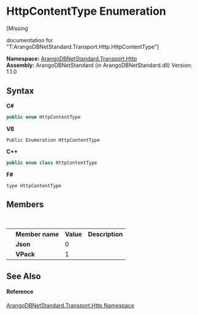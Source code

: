 # HttpContentType Enumeration
 

\[Missing <summary> documentation for "T:ArangoDBNetStandard.Transport.Http.HttpContentType"\]

**Namespace:**&nbsp;<a href="366f5efc-7ad4-93ac-45db-23c7edb26915">ArangoDBNetStandard.Transport.Http</a><br />**Assembly:**&nbsp;ArangoDBNetStandard (in ArangoDBNetStandard.dll) Version: 1.1.0

## Syntax

**C#**<br />
``` C#
public enum HttpContentType
```

**VB**<br />
``` VB
Public Enumeration HttpContentType
```

**C++**<br />
``` C++
public enum class HttpContentType
```

**F#**<br />
``` F#
type HttpContentType
```


## Members
&nbsp;<table><tr><th></th><th>Member name</th><th>Value</th><th>Description</th></tr><tr><td /><td target="F:ArangoDBNetStandard.Transport.Http.HttpContentType.Json">**Json**</td><td>0</td><td /></tr><tr><td /><td target="F:ArangoDBNetStandard.Transport.Http.HttpContentType.VPack">**VPack**</td><td>1</td><td /></tr></table>

## See Also


#### Reference
<a href="366f5efc-7ad4-93ac-45db-23c7edb26915">ArangoDBNetStandard.Transport.Http Namespace</a><br />